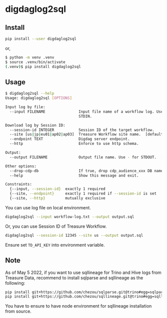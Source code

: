 # digdaglog2sql

## Install

```sh
pip install --user digdaglog2sql
```

or,

```sh
$ python -m venv .venv
$ source .venv/bin/activate
(.venv)$ pip install digdaglog2sql
```

## Usage

```sh
$ digdaglog2sql --help
Usage: digdaglog2sql [OPTIONS]

Input log by file:
  --input FILENAME               Input file name of a workflow log. Use - for
                                 STDIN.

Download log by Session ID:
  --session-id INTEGER           Session ID of the target workflow.
  --site [us|jp|eu01|ap02|ap03]  Treasure Workflow site name.  [default: us]
  --endpoint TEXT                Digdag server endpoint.
  --http                         Enforce to use http schema.

Output:
  --output FILENAME              Output file name. Use - for STDOUT.  [required]

Other options:
  --drop-cdp-db                  If true, drop cdp_audience_xxx DB name.
  --help                         Show this message and exit.

Constraints:
  {--input, --session-id}  exactly 1 required
  {--site, --endpoint}     exactly 1 required if --session-id is set
  {--site, --http}         mutually exclusive
```

You can use log file on local environment.

```sh
digdaglog2sql --input workflow-log.txt --output output.sql
```

Or, you can use Session ID of Treasure Workflow.

```sh
digdaglog2sql --session-id 12345 --site us --output output.sql
```

Ensure set `TD_API_KEY` into environment variable.

## Note

As of May 5 2022, if you want to use sqllineage for Trino and Hive logs from Treasure Data,
recommend to install sqlparse and sqllineage as the following:

```sh
pip install git+https://github.com/chezou/sqlparse.git@trino#egg=sqlparse==0.4.3.dev0
pip install git+https://github.com/chezou/sqllineage.git@trino#egg=sqllineage==1.3.4
```

You have to ensure to have node environment for sqllineage installation from source.
